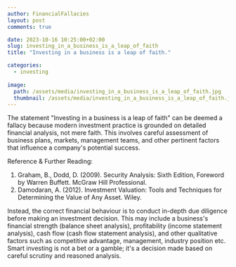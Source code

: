 ```yaml
---
author: FinancialFallacies
layout: post
comments: true

date: 2023-10-16 10:25:00+02:00  
slug: investing_in_a_business_is_a_leap_of_faith
title: "Investing in a business is a leap of faith."

categories:
  - investing
  
image:
  path: /assets/media/investing_in_a_business_is_a_leap_of_faith.jpg
  thumbnail: /assets/media/investing_in_a_business_is_a_leap_of_faith.jpg
---
```


The statement "Investing in a business is a leap of faith" can be deemed a fallacy because modern investment practice is grounded on detailed financial analysis, not mere faith. This involves careful assessment of business plans, markets, management teams, and other pertinent factors that influence a company's potential success.

Reference & Further Reading:
1. Graham, B., Dodd, D. (2009). Security Analysis: Sixth Edition, Foreword by Warren Buffett. McGraw Hill Professional.
2. Damodaran, A. (2012). Investment Valuation: Tools and Techniques for Determining the Value of Any Asset. Wiley.

Instead, the correct financial behaviour is to conduct in-depth due diligence before making an investment decision. This may include a business's financial strength (balance sheet analysis), profitability (income statement analysis), cash flow (cash flow statement analysis), and other qualitative factors such as competitive advantage, management, industry position etc. Smart investing is not a bet or a gamble; it's a decision made based on careful scrutiny and reasoned analysis.
